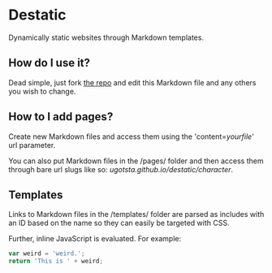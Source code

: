 # Destatic
Dynamically static websites through Markdown templates.

## How do I use it?
Dead simple, just fork [the repo](https://github.com/Ugotsta/destatic) and edit this Markdown file and any others you wish to change.

## How to I add pages?
Create new Markdown files and access them using the 'content=_yourfile_' url parameter.

You can also put Markdown files in the /pages/ folder and then access them through bare url slugs like so: _ugotsta.github.io/destatic/character_.

## Templates
Links to Markdown files in the /templates/ folder are parsed as includes with an ID based on the name so they can easily be targeted with CSS.

Further, inline JavaScript is evaluated. For example:

```js
var weird = 'weird.';
return 'This is ' + weird;
```